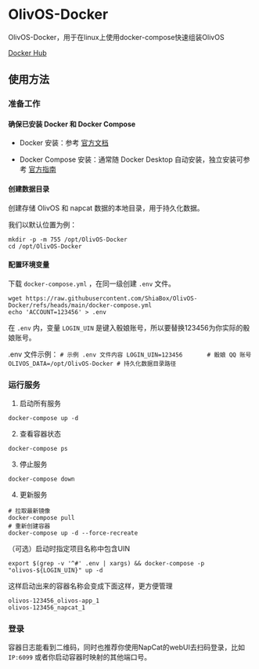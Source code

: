 # OlivOS-Docker

OlivOS-Docker，用于在linux上使用docker-compose快速组装OlivOS

[Docker Hub](https://hub.docker.com/r/shiaworkshop/olivos)

## 使用方法

### 准备工作

#### 确保已安装 Docker 和 Docker Compose
- Docker 安装​​：参考 [官方文档](https://docs.docker.com/engine/install/)

- ​​Docker Compose 安装​​：通常随 Docker Desktop 自动安装，独立安装可参考 [官方指南](https://docs.docker.com/compose/install/)

#### 创建数据目录

  创建存储 OlivOS 和 napcat 数据的本地目录，用于持久化数据。

  我们以默认位置为例：

  ```
  mkdir -p -m 755 /opt/OlivOS-Docker
  cd /opt/OlivOS-Docker
  ```

#### 配置环境变量

  下载 `docker-compose.yml` ，在同一级创建 `.env` 文件。
  
  ```
  wget https://raw.githubusercontent.com/ShiaBox/OlivOS-Docker/refs/heads/main/docker-compose.yml
  echo 'ACCOUNT=123456' > .env
  ```

  在 `.env` 内，变量 `LOGIN_UIN` 是键入骰娘账号，所以要替换123456为你实际的骰娘账号。
  
  .env 文件示例：
    ```
    # 示例 .env 文件内容
    LOGIN_UIN=123456       # 骰娘 QQ 账号
    OLIVOS_DATA=/opt/OlivOS-Docker # 持久化数据目录路径
    ```

### 运行服务
1. 启动所有服务
```
docker-compose up -d
```
2. 查看容器状态
```
docker-compose ps
```
3. 停止服务
```
docker-compose down
```
4. 更新服务
```
# 拉取最新镜像
docker-compose pull
# 重新创建容器
docker-compose up -d --force-recreate
```

（可选）启动时指定项目名称中包含UIN

```
export $(grep -v '^#' .env | xargs) && docker-compose -p "olivos-${LOGIN_UIN}" up -d
```

这样启动出来的容器名称会变成下面这样，更方便管理

```
olivos-123456_olivos-app_1
olivos-123456_napcat_1
```


### 登录

容器日志能看到二维码，同时也推荐你使用NapCat的webUI去扫码登录，比如 `IP:6099` 或者你启动容器时映射的其他端口号。

